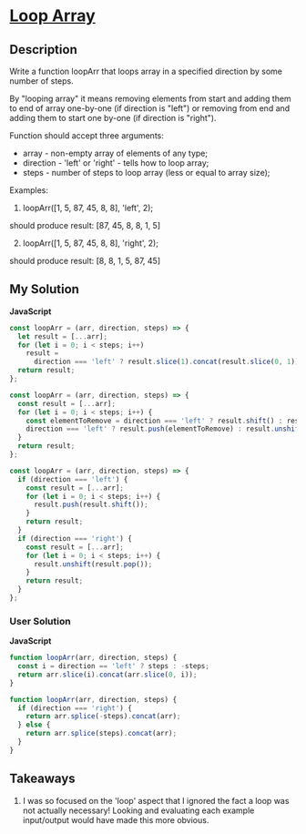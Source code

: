 # [Loop Array](https://www.codewars.com/kata/5fd8aa5743b49e0012d43e50)

## Description

Write a function loopArr that loops array in a specified direction by some number of steps.

By "looping array" it means removing elements from start and adding them to end of array one-by-one (if direction is "left") or removing from end and adding them to start one by-one (if direction is "right").

Function should accept three arguments:

- array - non-empty array of elements of any type;
- direction - 'left' or 'right' - tells how to loop array;
- steps - number of steps to loop array (less or equal to array size);

Examples:

1. loopArr([1, 5, 87, 45, 8, 8], 'left', 2);

should produce result: [87, 45, 8, 8, 1, 5]

2. loopArr([1, 5, 87, 45, 8, 8], 'right', 2);

should produce result: [8, 8, 1, 5, 87, 45]

## My Solution

**JavaScript**

```js
const loopArr = (arr, direction, steps) => {
  let result = [...arr];
  for (let i = 0; i < steps; i++)
    result =
      direction === 'left' ? result.slice(1).concat(result.slice(0, 1)) : result.slice(-1).concat(result.slice(0, -1));
  return result;
};
```

```js
const loopArr = (arr, direction, steps) => {
  const result = [...arr];
  for (let i = 0; i < steps; i++) {
    const elementToRemove = direction === 'left' ? result.shift() : result.pop();
    direction === 'left' ? result.push(elementToRemove) : result.unshift(elementToRemove);
  }
  return result;
};
```

```js
const loopArr = (arr, direction, steps) => {
  if (direction === 'left') {
    const result = [...arr];
    for (let i = 0; i < steps; i++) {
      result.push(result.shift());
    }
    return result;
  }
  if (direction === 'right') {
    const result = [...arr];
    for (let i = 0; i < steps; i++) {
      result.unshift(result.pop());
    }
    return result;
  }
};
```

### User Solution

**JavaScript**

```js
function loopArr(arr, direction, steps) {
  const i = direction == 'left' ? steps : -steps;
  return arr.slice(i).concat(arr.slice(0, i));
}
```

```js
function loopArr(arr, direction, steps) {
  if (direction === 'right') {
    return arr.splice(-steps).concat(arr);
  } else {
    return arr.splice(steps).concat(arr);
  }
}
```

## Takeaways

1. I was so focused on the 'loop' aspect that I ignored the fact a loop was not actually necessary! Looking and evaluating each example input/output would have made this more obvious.
